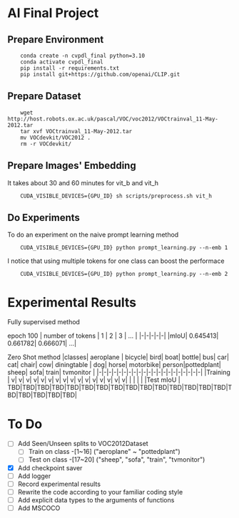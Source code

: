# AI Final Project

## Prepare Environment
```
    conda create -n cvpdl_final python=3.10
    conda activate cvpdl_final
    pip install -r requirements.txt
    pip install git+https://github.com/openai/CLIP.git
```

## Prepare Dataset
```
    wget http://host.robots.ox.ac.uk/pascal/VOC/voc2012/VOCtrainval_11-May-2012.tar
    tar xvf VOCtrainval_11-May-2012.tar
    mv VOCdevkit/VOC2012 .
    rm -r VOCdevkit/
```

## Prepare Images' Embedding
It takes about 30 and 60 minutes for vit_b and vit_h
```
    CUDA_VISIBLE_DEVICES={GPU_ID} sh scripts/preprocess.sh vit_h
```

## Do Experiments
To do an experiment on the naive prompt learning method
```
    CUDA_VISIBLE_DEVICES={GPU_ID} python prompt_learning.py --n-emb 1
```

I notice that using multiple tokens for one class can boost the performace
```
    CUDA_VISIBLE_DEVICES={GPU_ID} python prompt_learning.py --n-emb 2
```

# Experimental Results
Fully supervised method


epoch 100
| number of tokens | 1 | 2 | 3 | ... |
|-|-|-|-|-|
|mIoU| 0.645413| 0.661782| 0.666071| ...|

Zero Shot method
|classes| aeroplane | bicycle| bird| boat| bottle| bus| car| cat| chair| cow| diningtable | dog| horse| motorbike| person|pottedplant| sheep| sofa| train| tvmonitor |
|-|-|-|-|-|-|-|-|-|-|-|-|-|-|-|-|-|-|-|-|-|
|Training | v| v| v| v| v| v| v| v| v| v| v| v| v| v| v| v| | | | |
|Test mIoU | TBD|TBD|TBD|TBD|TBD|TBD|TBD|TBD|TBD|TBD|TBD|TBD|TBD|TBD|TBD|TBD|TBD|TBD|TBD|TBD|



# To Do

- [ ] Add Seen/Unseen splits to VOC2012Dataset
    - [ ] Train on class -[1~16] ("aeroplane" ~ "pottedplant")
    - [ ] Test on class -[17~20] ("sheep", "sofa", "train", "tvmonitor")
- [x] Add checkpoint saver
- [ ] Add logger 
- [ ] Record experimental results
- [ ] Rewrite the code according to your familiar coding style
- [ ] Add explicit data types to the arguments of functions
- [ ] Add MSCOCO
